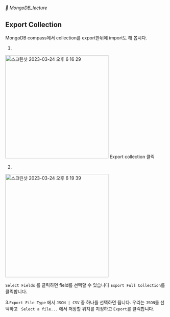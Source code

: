 ###### :cactus:  MongoDB_lecture

## Export Collection   
MongoDB compass에서 collection를 export한뒤에 import도 해 봅시다. 

1. 
<img width="323" alt="스크린샷 2023-03-24 오후 6 16 29" src="https://user-images.githubusercontent.com/48478079/227476954-306ba41d-0380-4fa6-8acf-1f4cb957f911.png">     
Export collection 클릭  

2.     
<img width="323" alt="스크린샷 2023-03-24 오후 6 19 39" src="https://user-images.githubusercontent.com/48478079/227477576-90cbe789-66e2-4941-bd09-3d864a2a266d.png">    

``` Select Fields ``` 를 클릭하면 field를 선택할 수 있습니다 ``` Export Full Collection ```를 클릭합니다.   

3.``` Export File Type ``` 에서 ``` JSON | CSV ``` 중 하나를 선택하면 됩니다. 우리는 ```JSON```를 선택하고 ``` Select a file...```  에서 저장할 위치를 지정하고 ``` Export ```를 클릭합니다. 



